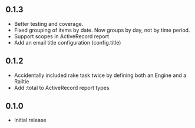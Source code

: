 ## 0.1.3

- Better testing and coverage.
- Fixed grouping of items by date. Now groups by day, not by time period.
- Support scopes in ActiveRecord report
- Add an email title configuration (config.title)

## 0.1.2

- Accidentally included rake task twice by defining both an Engine and a Railtie
- Add :total to ActiveRecord report types

## 0.1.0

- Initial release